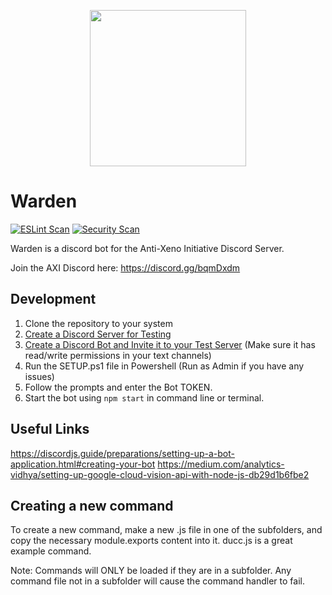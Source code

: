 <p align="center">
<img src="https://user-images.githubusercontent.com/85346345/128631152-1b2fb9d3-b5cf-4451-a287-a6a7124e1818.png" width="250">
</p>

# Warden
[![ESLint Scan](https://github.com/antixenoinitiative/warden.bot/actions/workflows/eslint.yml/badge.svg)](https://github.com/antixenoinitiative/warden.bot/actions/workflows/eslint.yml)
[![Security Scan](https://github.com/antixenoinitiative/warden.bot/actions/workflows/njsscan-analysis.yml/badge.svg)](https://github.com/antixenoinitiative/warden.bot/actions/workflows/njsscan-analysis.yml)

Warden is a discord bot for the Anti-Xeno Initiative Discord Server.

Join the AXI Discord here: https://discord.gg/bqmDxdm

## Development

1. Clone the repository to your system
2. [Create a Discord Server for Testing](https://www.howtogeek.com/318890/how-to-set-up-your-own-discord-chat-server/#:~:text=To%20create%20your%20own%20server,a%20Server%E2%80%9D%20on%20the%20left.)
3. [Create a Discord Bot and Invite it to your Test Server](https://github.com/reactiflux/discord-irc/wiki/Creating-a-discord-bot-&-getting-a-token) (Make sure it has read/write permissions in your text channels)
4. Run the SETUP.ps1 file in Powershell (Run as Admin if you have any issues)
5. Follow the prompts and enter the Bot TOKEN.
6. Start the bot using `npm start` in command line or terminal.

## Useful Links
https://discordjs.guide/preparations/setting-up-a-bot-application.html#creating-your-bot
https://medium.com/analytics-vidhya/setting-up-google-cloud-vision-api-with-node-js-db29d1b6fbe2

## Creating a new command
To create a new command, make a new .js file in one of the subfolders, and copy the necessary module.exports content into it. ducc.js is a great example command.

Note: Commands will ONLY be loaded if they are in a subfolder. Any command file not in a subfolder will cause the command handler to fail.
